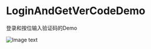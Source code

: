 # LoginAndGetVerCodeDemo
登录和按位输入验证码的Demo


![Image text](https://github.com/Jeremy7937LoginAndGetVerCodeDemo/blob/master/app.gif)
